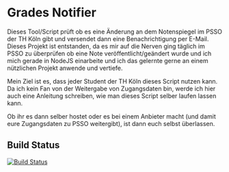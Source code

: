 # Grades Notifier
Dieses Tool/Script prüft ob es eine Änderung an dem Notenspiegel im PSSO der TH Köln gibt und versendet dann eine Benachrichtigung per E-Mail. Dieses Projekt ist entstanden, da es mir auf die Nerven ging täglich im PSSO zu überprüfen ob eine Note veröffentlicht/geändert wurde und ich mich gerade in NodeJS einarbeite und ich das gelernte gerne an einem nützlichen Projekt anwende und vertiefe.

Mein Ziel ist es, dass jeder Student der TH Köln dieses Script nutzen kann. Da ich kein Fan von der Weitergabe von Zugangsdaten bin, werde ich hier auch eine Anleitung schreiben, wie man dieses Script selber laufen lassen kann.

Ob ihr es dann selber hostet oder es bei einem Anbieter macht (und damit eure Zugangsdaten zu PSSO weitergibt), ist dann euch selbst überlassen.

## Build Status

[![Build Status](https://travis-ci.org/rudolfgrauberger/Grades-Notifier.svg?branch=master)](https://travis-ci.org/rudolfgrauberger/Grades-Notifier)